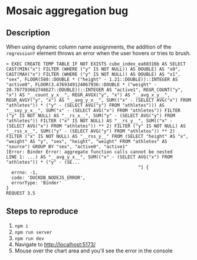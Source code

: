 Mosaic aggregation bug
===

## Description

When using dynamic column name assignments, the addition of the `regressionY` element throws an error when the user hovers or tries to brush.

```
> EXEC CREATE TEMP TABLE IF NOT EXISTS cube_index_ea68316b AS SELECT CAST(MIN("x") FILTER (WHERE ("y" IS NOT NULL)) AS DOUBLE) AS "x0", CAST(MAX("x") FILTER (WHERE ("y" IS NOT NULL)) AS DOUBLE) AS "x1", "sex", FLOOR(580::DOUBLE * ("height" - 1.21::DOUBLE))::INTEGER AS "active0", FLOOR(3.4769349124067936::DOUBLE * ("weight" - 20.767793662748627::DOUBLE))::INTEGER AS "active1", REGR_COUNT("y", "x") AS "__count_y_x__", REGR_AVGX("y", "x") AS "__avg_x_y__", REGR_AVGY("y", "x") AS "__avg_y_x__", SUM(("x" - (SELECT AVG("x") FROM "athletes")) * ("y" - (SELECT AVG("y") FROM "athletes"))) AS "__sxy_y_x__", SUM("x" - (SELECT AVG("x") FROM "athletes")) FILTER ("y" IS NOT NULL) AS "__rs_x__", SUM("y" - (SELECT AVG("y") FROM "athletes")) FILTER ("x" IS NOT NULL) AS "__rs_y__", SUM(("x" - (SELECT AVG("x") FROM "athletes")) ** 2) FILTER ("y" IS NOT NULL) AS "__rss_x__", SUM(("y" - (SELECT AVG("y") FROM "athletes")) ** 2) FILTER ("x" IS NOT NULL) AS "__rss_y__" FROM (SELECT "height" AS "x", "weight" AS "y", "sex", "height", "weight" FROM "athletes" AS "source") GROUP BY "sex", "active0", "active1"
[Error: Binder Error: aggregate function calls cannot be nested
LINE 1: ...) AS "__avg_y_x__", SUM(("x" - (SELECT AVG("x") FROM "athletes")) * ("y" - (SE...
                                                  ^] {
  errno: -1,
  code: 'DUCKDB_NODEJS_ERROR',
  errorType: 'Binder'
}
REQUEST 3.5
```

## Steps to reproduce

1. `npm i`
2. `npm run server`
3. `npm run dev`
4. Navigate to [http://localhost:5173/](http://localhost:5173/)
5. Mouse over the chart area and you'll see the error in the console
